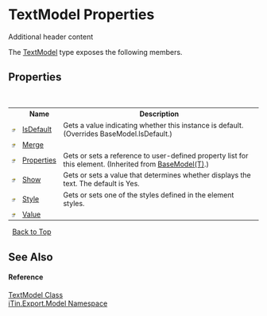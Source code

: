 # TextModel Properties
Additional header content 

The <a href="T_iTin_Export_Model_TextModel">TextModel</a> type exposes the following members.


## Properties
&nbsp;<table><tr><th></th><th>Name</th><th>Description</th></tr><tr><td>![Public property](media/pubproperty.gif "Public property")</td><td><a href="P_iTin_Export_Model_TextModel_IsDefault">IsDefault</a></td><td>
Gets a value indicating whether this instance is default.
 (Overrides BaseModel.IsDefault.)</td></tr><tr><td>![Public property](media/pubproperty.gif "Public property")</td><td><a href="P_iTin_Export_Model_TextModel_Merge">Merge</a></td><td /></tr><tr><td>![Public property](media/pubproperty.gif "Public property")</td><td><a href="P_iTin_Export_Model_BaseModel_1_Properties">Properties</a></td><td>
Gets or sets a reference to user-defined property list for this element.
 (Inherited from <a href="T_iTin_Export_Model_BaseModel_1">BaseModel(T)</a>.)</td></tr><tr><td>![Public property](media/pubproperty.gif "Public property")</td><td><a href="P_iTin_Export_Model_TextModel_Show">Show</a></td><td>
Gets or sets a value that determines whether displays the text. The default is Yes.</td></tr><tr><td>![Public property](media/pubproperty.gif "Public property")</td><td><a href="P_iTin_Export_Model_TextModel_Style">Style</a></td><td>
Gets or sets one of the styles defined in the element styles.</td></tr><tr><td>![Public property](media/pubproperty.gif "Public property")</td><td><a href="P_iTin_Export_Model_TextModel_Value">Value</a></td><td /></tr></table>&nbsp;
<a href="#textmodel-properties">Back to Top</a>

## See Also


#### Reference
<a href="T_iTin_Export_Model_TextModel">TextModel Class</a><br /><a href="N_iTin_Export_Model">iTin.Export.Model Namespace</a><br />